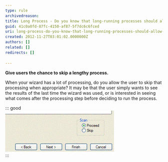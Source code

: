 ```yaml
---
type: rule
archivedreason: 
title: Long Process - Do you know that long-running processes should allow to 'Skip' the processing (when appropriate)?
guid: 41c0a0fd-87fc-4150-af87-5f7dc6c6fced
uri: long-process-do-you-know-that-long-running-processes-should-allow-to-skip-the-processing-when-appropriate
created: 2012-11-27T03:01:02.0000000Z
authors: []
related: []
redirects: []

---
```


**Give users the chance to skip a lengthy process.**

When your wizard has a lot of processing, do you allow the user to skip that processing when appropriate? It may be that the user simply wants to see the results of the last time the wizard was used, or is interested in seeing what comes after the processing step before deciding to run the process.

<!--endintro-->


::: good  
![Figure: Good Example - Here the user can skip a long process and see the last results (from SSW Diagnostics)](../../assets/SkipLongProcess.gif)  
:::
